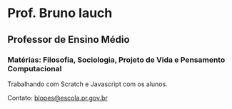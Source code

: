 # Prof. Bruno Iauch 
## Professor de Ensino Médio
### Matérias: Filosofia, Sociologia, Projeto de Vida e Pensamento Computacional

Trabalhando com Scratch e Javascript com os alunos.

Contato: blopes@escola.pr.gov.br



<!---
ProfessorBrunoIauch/ProfessorBrunoIauch is a ✨ special ✨ repository because its `README.md` (this file) appears on your GitHub profile.
You can click the Preview link to take a look at your changes.
--->

